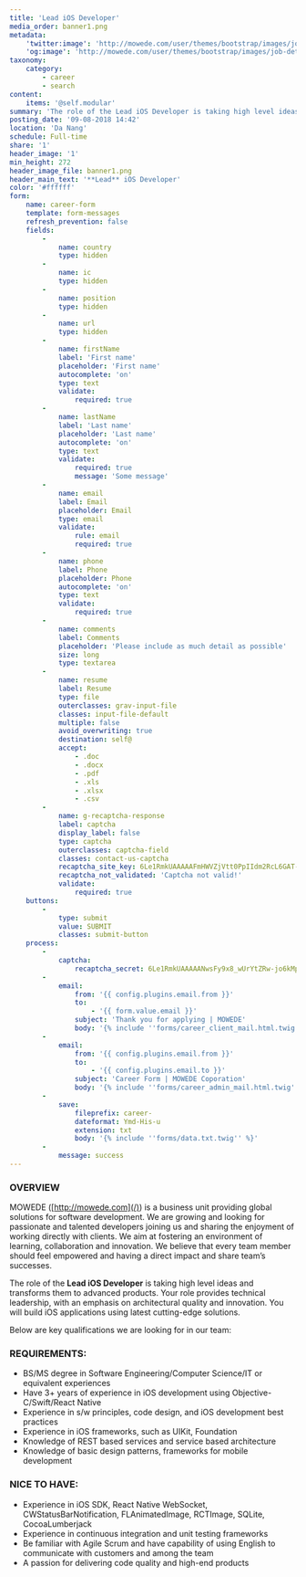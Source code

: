```yaml
---
title: 'Lead iOS Developer'
media_order: banner1.png
metadata:
    'twitter:image': 'http://mowede.com/user/themes/bootstrap/images/job-detail.png'
    'og:image': 'http://mowede.com/user/themes/bootstrap/images/job-detail.png'
taxonomy:
    category:
        - career
        - search
content:
    items: '@self.modular'
summary: 'The role of the Lead iOS Developer is taking high level ideas and transforms them to advanced products. Your role provides technical leadership, with an emphasis on architectural quality and innovation. You will build iOS applications using latest cutting-edge solutions.'
posting_date: '09-08-2018 14:42'
location: 'Da Nang'
schedule: Full-time
share: '1'
header_image: '1'
min_height: 272
header_image_file: banner1.png
header_main_text: '**Lead** iOS Developer'
color: '#ffffff'
form:
    name: career-form
    template: form-messages
    refresh_prevention: false
    fields:
        -
            name: country
            type: hidden
        -
            name: ic
            type: hidden
        -
            name: position
            type: hidden
        -
            name: url
            type: hidden
        -
            name: firstName
            label: 'First name'
            placeholder: 'First name'
            autocomplete: 'on'
            type: text
            validate:
                required: true
        -
            name: lastName
            label: 'Last name'
            placeholder: 'Last name'
            autocomplete: 'on'
            type: text
            validate:
                required: true
                message: 'Some message'
        -
            name: email
            label: Email
            placeholder: Email
            type: email
            validate:
                rule: email
                required: true
        -
            name: phone
            label: Phone
            placeholder: Phone
            autocomplete: 'on'
            type: text
            validate:
                required: true
        -
            name: comments
            label: Comments
            placeholder: 'Please include as much detail as possible'
            size: long
            type: textarea
        -
            name: resume
            label: Resume
            type: file
            outerclasses: grav-input-file
            classes: input-file-default
            multiple: false
            avoid_overwriting: true
            destination: self@
            accept:
                - .doc
                - .docx
                - .pdf
                - .xls
                - .xlsx
                - .csv
        -
            name: g-recaptcha-response
            label: captcha
            display_label: false
            type: captcha
            outerclasses: captcha-field
            classes: contact-us-captcha
            recaptcha_site_key: 6Le1RmkUAAAAAFmHWVZjVtt0PpIIdm2RcL6GAT-r
            recaptcha_not_validated: 'Captcha not valid!'
            validate:
                required: true
    buttons:
        -
            type: submit
            value: SUBMIT
            classes: submit-button
    process:
        -
            captcha:
                recaptcha_secret: 6Le1RmkUAAAAANwsFy9x8_wUrYtZRw-jo6kMpCr6
        -
            email:
                from: '{{ config.plugins.email.from }}'
                to:
                    - '{{ form.value.email }}'
                subject: 'Thank you for applying | MOWEDE'
                body: '{% include ''forms/career_client_mail.html.twig'' %}'
        -
            email:
                from: '{{ config.plugins.email.from }}'
                to:
                    - '{{ config.plugins.email.to }}'
                subject: 'Career Form | MOWEDE Coporation'
                body: '{% include ''forms/career_admin_mail.html.twig'' %}'
        -
            save:
                fileprefix: career-
                dateformat: Ymd-His-u
                extension: txt
                body: '{% include ''forms/data.txt.twig'' %}'
        -
            message: success
---
```


### OVERVIEW 

MOWEDE ([http://mowede.com](/)) is a business unit providing global solutions for software development. We are growing and looking for passionate and talented developers joining us and sharing the enjoyment of working directly with clients. We aim at fostering an environment of learning, collaboration and innovation. We believe that every team member should feel empowered and having a direct impact and share team’s successes.  

The role of the **Lead iOS Developer** is taking high level ideas and transforms them to advanced products. Your role provides technical leadership, with an emphasis on architectural quality and innovation. You will build iOS applications using latest cutting-edge solutions.

Below are key qualifications we are looking for in our team:

### REQUIREMENTS:

* BS/MS degree in Software Engineering/Computer Science/IT or equivalent experiences
* Have 3+ years  of experience in iOS development using Objective-C/Swift/React Native
* Experience in s/w principles, code design, and iOS development best practices 
* Experience in iOS frameworks, such as UIKit, Foundation
* Knowledge of REST based services and service based architecture
* Knowledge of basic design patterns, frameworks for mobile development

### NICE TO HAVE:

* Experience in iOS SDK, React Native WebSocket, CWStatusBarNotification, FLAnimatedImage, RCTImage, SQLite, CocoaLumberjack
* Experience in continuous integration and unit testing frameworks
* Be familiar with Agile Scrum and have capability of using English to communicate with customers and among the team
* A passion for delivering code quality and high-end products
